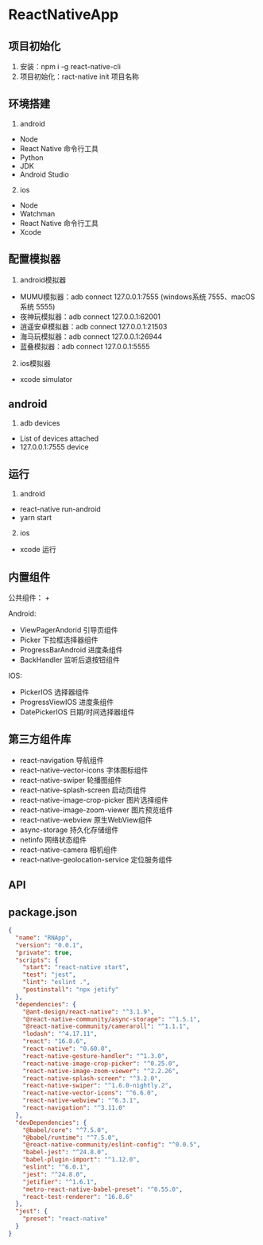 # ReactNativeApp

## 项目初始化
1. 安装：npm i -g react-native-cli
2. 项目初始化：ract-native init 项目名称

## 环境搭建
1. android
+ Node
+ React Native 命令行工具
+ Python
+ JDK
+ Android Studio

2. ios
+ Node
+ Watchman
+ React Native 命令行工具
+ Xcode

## 配置模拟器
1. android模拟器
+ MUMU模拟器：adb connect 127.0.0.1:7555 (windows系统 7555、macOS系统 5555)
+ 夜神玩模拟器：adb connect 127.0.0.1:62001
+ 逍遥安卓模拟器：adb connect 127.0.0.1:21503
+ 海马玩模拟器：adb connect 127.0.0.1:26944
+ 蓝叠模拟器：adb connect 127.0.0.1:5555

2. ios模拟器
+ xcode simulator

## android
1. adb devices
+ List of devices attached
+ 127.0.0.1:7555  device

## 运行
1. android 
+ react-native run-android
+ yarn start

2. ios
+ xcode 运行

## 内置组件
公共组件：
+

Android:
+ ViewPagerAndorid 引导页组件
+ Picker 下拉框选择器组件
+ ProgressBarAndroid 进度条组件
+ BackHandler 监听后退按钮组件

IOS:
+ PickerIOS 选择器组件
+ ProgressViewIOS 进度条组件
+ DatePickerIOS 日期/时间选择器组件

## 第三方组件库
+ react-navigation 导航组件
+ react-native-vector-icons 字体图标组件
+ react-native-swiper 轮播图组件
+ react-native-splash-screen 启动页组件
+ react-native-image-crop-picker 图片选择组件
+ react-native-image-zoom-viewer 图片预览组件
+ react-native-webview 原生WebView组件
+ async-storage 持久化存储组件
+ netinfo 网络状态组件
+ react-native-camera 相机组件
+ react-native-geolocation-service 定位服务组件

## API


## package.json
```json
{
  "name": "RNApp",
  "version": "0.0.1",
  "private": true,
  "scripts": {
    "start": "react-native start",
    "test": "jest",
    "lint": "eslint .",
    "postinstall": "npx jetify"
  },
  "dependencies": {
    "@ant-design/react-native": "^3.1.9",
    "@react-native-community/async-storage": "^1.5.1",
    "@react-native-community/cameraroll": "^1.1.1",
    "lodash": "^4.17.11",
    "react": "16.8.6",
    "react-native": "0.60.0",
    "react-native-gesture-handler": "^1.3.0",
    "react-native-image-crop-picker": "^0.25.0",
    "react-native-image-zoom-viewer": "^2.2.26",
    "react-native-splash-screen": "^3.2.0",
    "react-native-swiper": "^1.6.0-nightly.2",
    "react-native-vector-icons": "^6.6.0",
    "react-native-webview": "^6.3.1",
    "react-navigation": "^3.11.0"
  },
  "devDependencies": {
    "@babel/core": "^7.5.0",
    "@babel/runtime": "^7.5.0",
    "@react-native-community/eslint-config": "^0.0.5",
    "babel-jest": "^24.8.0",
    "babel-plugin-import": "^1.12.0",
    "eslint": "^6.0.1",
    "jest": "^24.8.0",
    "jetifier": "^1.6.1",
    "metro-react-native-babel-preset": "^0.55.0",
    "react-test-renderer": "16.8.6"
  },
  "jest": {
    "preset": "react-native"
  }
}

```

